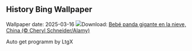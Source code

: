 ## History Bing Wallpaper
Wallpaper date: 2025-03-16
![](https://www.bing.com/th?id=OHR.PandaSnow_ES-ES8069843059_UHD.jpg&w=1000)Download: [Bebé panda gigante en la nieve, China (© Cheryl Schneider/Alamy)](https://www.bing.com/th?id=OHR.PandaSnow_ES-ES8069843059_UHD.jpg)

Auto get programm by LtgX
